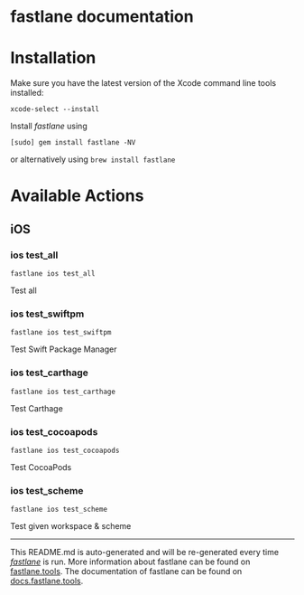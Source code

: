 fastlane documentation
================
# Installation

Make sure you have the latest version of the Xcode command line tools installed:

```
xcode-select --install
```

Install _fastlane_ using
```
[sudo] gem install fastlane -NV
```
or alternatively using `brew install fastlane`

# Available Actions
## iOS
### ios test_all
```
fastlane ios test_all
```
Test all
### ios test_swiftpm
```
fastlane ios test_swiftpm
```
Test Swift Package Manager
### ios test_carthage
```
fastlane ios test_carthage
```
Test Carthage
### ios test_cocoapods
```
fastlane ios test_cocoapods
```
Test CocoaPods
### ios test_scheme
```
fastlane ios test_scheme
```
Test given workspace & scheme

----

This README.md is auto-generated and will be re-generated every time [_fastlane_](https://fastlane.tools) is run.
More information about fastlane can be found on [fastlane.tools](https://fastlane.tools).
The documentation of fastlane can be found on [docs.fastlane.tools](https://docs.fastlane.tools).
